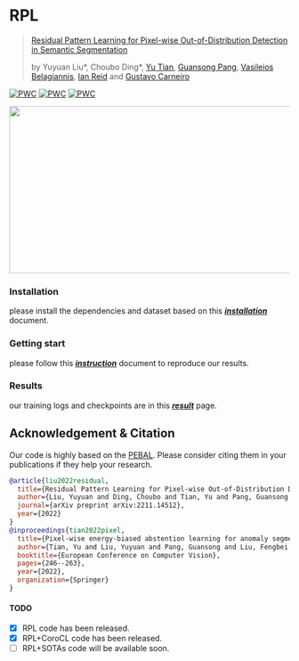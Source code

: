 # RPL
> [Residual Pattern Learning for Pixel-wise Out-of-Distribution Detection in Semantic Segmentation](https://arxiv.org/pdf/2211.14512.pdf)
>
> by Yuyuan Liu*, Choubo Ding*, [Yu Tian](https://yutianyt.com/), [Guansong Pang](https://sites.google.com/site/gspangsite),
> [Vasileios Belagiannis](https://campar.in.tum.de/Main/VasileiosBelagiannis), 
> [Ian Reid](https://cs.adelaide.edu.au/~ianr/) and [Gustavo Carneiro](https://cs.adelaide.edu.au/~carneiro/)
> 
[![PWC](https://img.shields.io/endpoint.svg?url=https://paperswithcode.com/badge/residual-pattern-learning-for-pixel-wise-out/anomaly-detection-on-fishyscapes-1)](https://paperswithcode.com/sota/anomaly-detection-on-fishyscapes-1?p=residual-pattern-learning-for-pixel-wise-out)
[![PWC](https://img.shields.io/endpoint.svg?url=https://paperswithcode.com/badge/residual-pattern-learning-for-pixel-wise-out/anomaly-detection-on-road-anomaly)](https://paperswithcode.com/sota/anomaly-detection-on-road-anomaly?p=residual-pattern-learning-for-pixel-wise-out)
[![PWC](https://img.shields.io/endpoint.svg?url=https://paperswithcode.com/badge/residual-pattern-learning-for-pixel-wise-out/anomaly-detection-on-fishyscapes-l-f)](https://paperswithcode.com/sota/anomaly-detection-on-fishyscapes-l-f?p=residual-pattern-learning-for-pixel-wise-out)

<img src="https://user-images.githubusercontent.com/102338056/204701783-2df882f6-2d39-4bb8-9e57-d1a5174bd894.png" width="700" height="300" />

### Installation
please install the dependencies and dataset based on this [***installation***](./docs/installation.md) document.

### Getting start
please follow this [***instruction***](./docs/before_start.md) document to reproduce our results.

### Results
our training logs and checkpoints are in this [***result***](./docs/result.md) page.

## Acknowledgement & Citation 

Our code is highly based on the [PEBAL](https://github.com/tianyu0207/PEBAL). 
Please consider citing them in your publications if they help your research.
```bibtex
@article{liu2022residual,
  title={Residual Pattern Learning for Pixel-wise Out-of-Distribution Detection in Semantic Segmentation},
  author={Liu, Yuyuan and Ding, Choubo and Tian, Yu and Pang, Guansong and Belagiannis, Vasileios and Reid, Ian and Carneiro, Gustavo},
  journal={arXiv preprint arXiv:2211.14512},
  year={2022}
}
@inproceedings{tian2022pixel,
  title={Pixel-wise energy-biased abstention learning for anomaly segmentation on complex urban driving scenes},
  author={Tian, Yu and Liu, Yuyuan and Pang, Guansong and Liu, Fengbei and Chen, Yuanhong and Carneiro, Gustavo},
  booktitle={European Conference on Computer Vision},
  pages={246--263},
  year={2022},
  organization={Springer}
}
```
#### TODO
- [x] RPL code has been released.
- [x] RPL+CoroCL code has been released.
- [ ] RPL+SOTAs code will be available soon.
